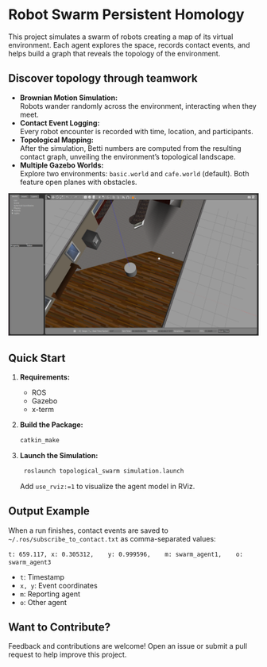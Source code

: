# Robot Swarm Persistent Homology
This project simulates a swarm of robots creating a map of its virtual environment. Each agent explores the space, records contact events, and helps build a graph that reveals the topology of the environment.

## Discover topology through teamwork

- **Brownian Motion Simulation:**  
  Robots wander randomly across the environment, interacting when they meet.
- **Contact Event Logging:**  
  Every robot encounter is recorded with time, location, and participants.
- **Topological Mapping:**  
  After the simulation, Betti numbers are computed from the resulting contact graph, unveiling the environment’s topological landscape.
- **Multiple Gazebo Worlds:**  
  Explore two environments: `basic.world` and `cafe.world` (default). Both feature open planes with obstacles.

![Gazebo screenshot.](./screenshot_gazebo.png)

## Quick Start

1. **Requirements:**  
   - ROS  
   - Gazebo  
   - x-term

2. **Build the Package:**  
   ```bash
   catkin_make
   ```

3. **Launch the Simulation:**  
    ```bash
     roslaunch topological_swarm simulation.launch
     ```
    Add `use_rviz:=1` to visualize the agent model in RViz.

## Output Example
When a run finishes, contact events are saved to `~/.ros/subscribe_to_contact.txt` as comma-separated values:

```
t: 659.117,	x: 0.305312,	y: 0.999596,	m: swarm_agent1,	o: swarm_agent3
```
- `t`: Timestamp  
- `x, y`: Event coordinates  
- `m`: Reporting agent  
- `o`: Other agent

## Want to Contribute?
Feedback and contributions are welcome! Open an issue or submit a pull request to help improve this project.
